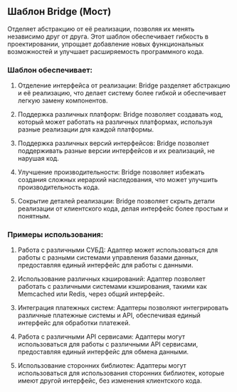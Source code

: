 ## Шаблон Bridge (Мост)

Отделяет абстракцию от её реализации, позволяя их менять независимо друг от друга. Этот шаблон обеспечивает гибкость в проектировании, упрощает добавление новых функциональных возможностей и улучшает расширяемость программного кода.

### Шаблон обеспечивает:
1. Отделение интерфейса от реализации: Bridge разделяет абстракцию и её реализацию, что делает систему более гибкой и обеспечивает легкую замену компонентов.

2. Поддержка различных платформ: Bridge позволяет создавать код, который может работать на различных платформах, используя разные реализации для каждой платформы.

3. Поддержка различных версий интерфейсов: Bridge позволяет поддерживать разные версии интерфейсов и их реализаций, не нарушая код.

4. Улучшение производительности: Bridge позволяет избежать создания сложных иерархий наследования, что может улучшить производительность кода.

5. Сокрытие деталей реализации: Bridge позволяет скрыть детали реализации от клиентского кода, делая интерфейс более простым и понятным.

### Примеры использования:
1. Работа с различными СУБД: Адаптер может использоваться для работы с разными системами управления базами данных, предоставляя единый интерфейс для работы с данными.

2. Использование различных кэширований: Адаптер позволяет работать с различными системами кэширования, такими как Memcached или Redis, через общий интерфейс.

3. Интеграция платежных систем: Адаптеры позволяют интегрировать различные платежные системы и API, обеспечивая единый интерфейс для обработки платежей.

4. Работа с различными API сервисами: Адаптеры могут использоваться для работы с различными API сервисами, предоставляя единый интерфейс для обмена данными.

5. Использование сторонних библиотек: Адаптеры могут использоваться для использования сторонних библиотек, которые имеют другой интерфейс, без изменения клиентского кода.